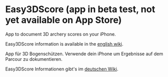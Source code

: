 # Easy3DScore (app in beta test, not yet available on App Store)

App to document 3D archery scores on your iPhone.

Easy3DScore information is available in the [english wiki](https://github.com/dsasp/Easy3DScoreSupport/wiki/English-Version).



App für 3D Bogenschützen. Verwende dein iPhone um Ergebnisse auf dem Parcour zu dokumentieren.

Easy3DScore Informationen gibt's im [deutschen Wiki](https://github.com/dsasp/Easy3DScoreSupport/wiki/Deutsche-Version).
